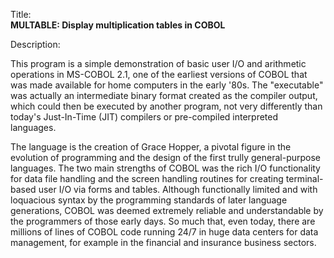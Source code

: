 Title:<br/>
<b>MULTABLE: Display multiplication tables in COBOL</b>

Description:<br/>
<p>This program is a simple demonstration of basic user I/O and arithmetic operations in MS-COBOL 2.1, one of the earliest versions of COBOL that was made available for home computers in the early '80s. The "executable" was actually an intermediate binary format created as the compiler output, which could then be executed by another program, not very differently than today's Just-In-Time (JIT) compilers or pre-compiled interpreted languages.

The language is the creation of Grace Hopper, a pivotal figure in the evolution of programming and the design of the first trully general-purpose languages. The two main strengths of COBOL was the rich I/O functionality for data file handling and the screen handling routines for creating terminal-based user I/O via forms and tables. Although functionally limited and with loquacious syntax by the programming standards of later language generations, COBOL was deemed extremely reliable and understandable by the programmers of those early days. So much that, even today, there are millions of lines of COBOL code running 24/7 in huge data centers for data management, for example in the financial and insurance business sectors.
